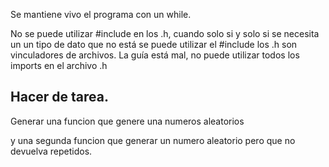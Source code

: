 

Se mantiene vivo el programa con un while.


No se puede utilizar #include en los .h, cuando solo si y solo si se necesita un un tipo de dato que no está se puede utilizar el #include
los .h son vinculadores de archivos.
La guía está mal, no puede utilizar todos los imports en el archivo .h


## Hacer de tarea.
Generar una funcion que genere una numeros aleatorios

y una segunda funcion que generar un numero aleatorio pero que no devuelva repetidos.